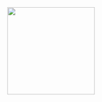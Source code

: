 <div align="left">
  <a href="https://github.com/laisaline">
  <img height="200em" src="https://github-readme-stats.vercel.app/api?username=laisaline&show_icons=true&include_all_commits=true&count_private=true&hide_border=true&bg_color=000&title_color=8F3ADD&icon_color=265FDD&text_color=c9d1d9"/>
</div>
